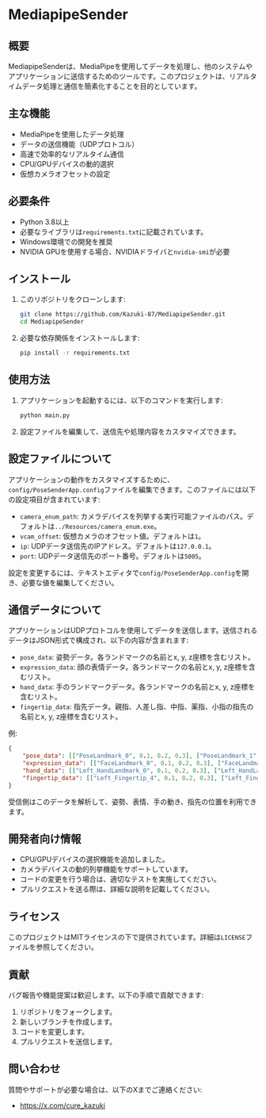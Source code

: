 # MediapipeSender

## 概要
MediapipeSenderは、MediaPipeを使用してデータを処理し、他のシステムやアプリケーションに送信するためのツールです。このプロジェクトは、リアルタイムデータ処理と通信を簡素化することを目的としています。

## 主な機能
- MediaPipeを使用したデータ処理
- データの送信機能（UDPプロトコル）
- 高速で効率的なリアルタイム通信
- CPU/GPUデバイスの動的選択
- 仮想カメラオフセットの設定

## 必要条件
- Python 3.8以上
- 必要なライブラリは`requirements.txt`に記載されています。
- Windows環境での開発を推奨
- NVIDIA GPUを使用する場合、NVIDIAドライバと`nvidia-smi`が必要

## インストール
1. このリポジトリをクローンします:
   ```bash
   git clone https://github.com/Kazuki-87/MediapipeSender.git
   cd MediapipeSender
   ```

2. 必要な依存関係をインストールします:
   ```bash
   pip install -r requirements.txt
   ```

## 使用方法
1. アプリケーションを起動するには、以下のコマンドを実行します:
   ```bash
   python main.py
   ```

2. 設定ファイルを編集して、送信先や処理内容をカスタマイズできます。

## 設定ファイルについて
アプリケーションの動作をカスタマイズするために、`config/PoseSenderApp.config`ファイルを編集できます。このファイルには以下の設定項目が含まれています:

- `camera_enum_path`: カメラデバイスを列挙する実行可能ファイルのパス。デフォルトは`../Resources/camera_enum.exe`。
- `vcam_offset`: 仮想カメラのオフセット値。デフォルトは`1`。
- `ip`: UDPデータ送信先のIPアドレス。デフォルトは`127.0.0.1`。
- `port`: UDPデータ送信先のポート番号。デフォルトは`5005`。

設定を変更するには、テキストエディタで`config/PoseSenderApp.config`を開き、必要な値を編集してください。

## 通信データについて
アプリケーションはUDPプロトコルを使用してデータを送信します。送信されるデータはJSON形式で構成され、以下の内容が含まれます:

- `pose_data`: 姿勢データ。各ランドマークの名前とx, y, z座標を含むリスト。
- `expression_data`: 顔の表情データ。各ランドマークの名前とx, y, z座標を含むリスト。
- `hand_data`: 手のランドマークデータ。各ランドマークの名前とx, y, z座標を含むリスト。
- `fingertip_data`: 指先データ。親指、人差し指、中指、薬指、小指の指先の名前とx, y, z座標を含むリスト。

例:
```json
{
    "pose_data": [["PoseLandmark_0", 0.1, 0.2, 0.3], ["PoseLandmark_1", 0.4, 0.5, 0.6]],
    "expression_data": [["FaceLandmark_0", 0.1, 0.2, 0.3], ["FaceLandmark_1", 0.4, 0.5, 0.6]],
    "hand_data": [["Left_HandLandmark_0", 0.1, 0.2, 0.3], ["Left_HandLandmark_1", 0.4, 0.5, 0.6]],
    "fingertip_data": [["Left_Fingertip_4", 0.1, 0.2, 0.3], ["Left_Fingertip_8", 0.4, 0.5, 0.6]]
}
```

受信側はこのデータを解析して、姿勢、表情、手の動き、指先の位置を利用できます。

## 開発者向け情報
- CPU/GPUデバイスの選択機能を追加しました。
- カメラデバイスの動的列挙機能をサポートしています。
- コードの変更を行う場合は、適切なテストを実施してください。
- プルリクエストを送る際は、詳細な説明を記載してください。

## ライセンス
このプロジェクトはMITライセンスの下で提供されています。詳細は`LICENSE`ファイルを参照してください。

## 貢献
バグ報告や機能提案は歓迎します。以下の手順で貢献できます:
1. リポジトリをフォークします。
2. 新しいブランチを作成します。
3. コードを変更します。
4. プルリクエストを送信します。

## 問い合わせ
質問やサポートが必要な場合は、以下のXまでご連絡ください:
- https://x.com/cure_kazuki

